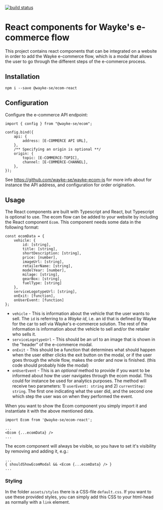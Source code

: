 [![build status](https://api.travis-ci.org/wayke-se/wayke-ecom-react.svg?branch=master)](https://api.travis-ci.org/wayke-se/wayke-ecom-react.svg?branch=master)

# React components for Wayke's e-commerce flow
This project contains react components that can be integrated on a website in order to add the Wayke e-commerce flow, which is a modal that allows the user to go through the different steps of the e-commerce process.

## Installation
`npm i --save @wayke-se/ecom-react`

## Configuration
Configure the e-commerce API endpoint:

```
import { config } from "@wayke-se/ecom";

config.bind({
    api: {
        address: [E-COMMERCE API URL],
    },
    /** Specifying an origin is optional **/
    origin: {
        topic: [E-COMMERCE-TOPIC],
        channel: [E-COMMERCE-CHANNEL],
    },
});
```

See https://github.com/wayke-se/wayke-ecom-js for more info about for instance the API address, and configuration for order origination.

## Usage

The React components are built with Typescript and React, but Typescript is optional to use. The ecom flow can be added to your website by including the React component `Ecom`. This component needs some data in the following format:

```
const ecomData = {
    vehicle: {
        id: [string],
        title: [string],
        shortDescription: [string],
        price: [number],
        imageUrl: [string],
        retailerName: [string],
        modelYear: [number],
        milage: [string],
        gearBox: [string],
        fuelType: [string]
    },
    serviceLogotypeUrl: [string],
    onExit: [function],
    onUserEvent: [function]
};
```

* `vehicle` - This is information about the vehicle that the user wants to sell. The `id` is referring to a *Wayke id*, i.e. an id that is defined by Wayke for the car to sell via Wayke's e-commerce solution. The rest of the information is information about the vehicle to sell and/or the retailer who sells it.
* `serviceLogotypeUrl` - This should be an url to an image that is shown in the "header" of the e-commerce modal.
* `onExit` - This should be a function that determines what should happen when the user either clicks the exit button on the modal, or if the user goes through the whole flow, makes the order and now is finished. (this code should probably hide the modal)
* `onUserEvent` - This is an *optional* method to provide if you want to be informed about how the user navigates through the ecom modal. This could for instance be used for analytics purposes. The method will receive two parameters: 1) `userEvent: string` and 2) `currentStep: string`. The first one indicating what the user did, and the second one which step the user was on when they performed the event.

When you want to show the Ecom component you simply import it and instantiate it with the above mentioned data.

```
import Ecom from '@wayke-se/ecom-react';

...
<Ecom {...ecomData} />
...
```

The ecom component will always be visible, so you have to set it's visibility by removing and adding it, e.g.:

```
...
{ shouldShowEcomModal && <Ecom {...ecomData} /> }
...
```

### Styling

In the folder `assets/styles` there is a CSS-file `default.css`. If you want to use these provided styles, you can simply add this CSS to your html-head as normally with a `link` element.
